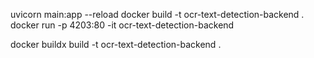uvicorn main:app --reload
docker build -t ocr-text-detection-backend .
docker run -p 4203:80 -it ocr-text-detection-backend

docker buildx build -t ocr-text-detection-backend .
